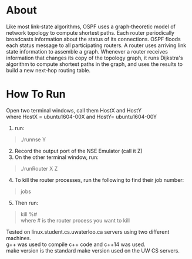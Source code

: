 # About
Like most link‐state algorithms, OSPF uses a graph‐theoretic model of network topology to compute
shortest paths. Each router periodically broadcasts information about the status of its connections.
OSPF floods each status message to all participating routers. A router uses arriving link state
information to assemble a graph. Whenever a router receives information that changes its copy of the
topology graph, it runs Dijkstra's algorithm to compute shortest paths in the graph, and
uses the results to build a new next‐hop routing table.  

# How To Run
Open two terminal windows, call them HostX and HostY  
    where HostX = ubuntu1604-00X and HostY= ubuntu1604-00Y  
1. run:
> ./runnse Y    
2. Record the output port of the NSE Emulator (call it Z)  
3. On the other terminal window, run:
> ./runRouter X Z    
4. To kill the router processes, run the following to find their job number:
>  jobs    
5. Then run:
> kill %#  
  where # is the router process you want to kill  

Tested on linux.student.cs.uwaterloo.ca servers using two different machines.  
g++ was used to compile c++ code and c++14 was used.  
make version is the standard make version used on the UW CS servers.  
